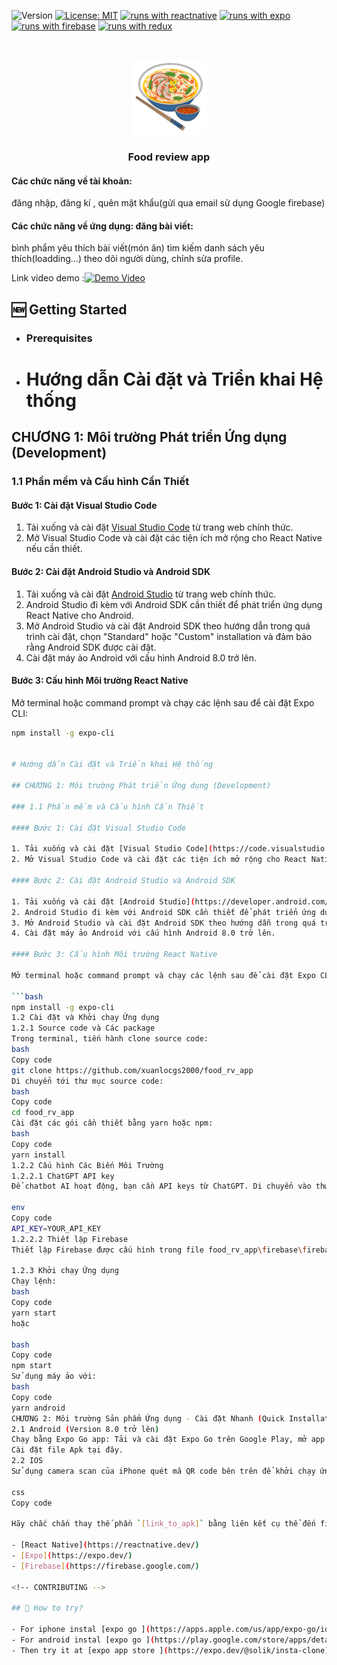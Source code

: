 ![Version](https://img.shields.io/badge/Version-1.0-blue.svg?cacheSeconds=2592000)
[![License: MIT](https://img.shields.io/badge/License-MIT-yellow.svg)](https://opensource.org/licenses/MIT)
[![runs with reactnative](https://img.shields.io/badge/Runs%20with%20ReactNative-000.svg?style=flat-square&logo=React&labelColor=f3f3f3&logoColor=61DAFB)](https://reactnative.dev/)
[![runs with expo](https://img.shields.io/badge/Runs%20with%20Expo-000.svg?style=flat-square&logo=EXPO&labelColor=f3f3f3&logoColor=000)](https://expo.io/)
[![runs with firebase](https://img.shields.io/badge/Runs%20with%20Firebase-000.svg?style=flat-square&logo=Firebase&labelColor=f3f3f3&logoColor=FFCB2D)](https://firebase.google.com/)
[![runs with redux](https://img.shields.io/badge/Runs%20with%20Redux-000.svg?style=flat-square&logo=Redux&labelColor=f3f3f3&logoColor=7247B5)](https://redux.js.org/)

<!-- PROJECT LOGO -->
<br />
<p align="center">
  <a href="https://github.com/xuanlocgs2000/food_rv_app">
    <img src="./assets/logo.png" alt="Logo" width="120" height="120">
  </a>

  <h3 align="center">Food review app </h3>

 
   #### Các chức năng về tài khoản: 
   đăng nhập, đăng kí ,
   quên mật khẩu(gửi qua email sử dụng Google firebase)
   #### Các chức năng về ứng dụng: đăng bài viết:
   bình phẩm yêu thích bài viết(món ăn)
   tìm kiếm
   danh sách yêu thích(loadding...)
   theo dõi người dùng, chỉnh sửa profile.
 

</p>

<!-- ABOUT THE PROJECT -->

Link video demo :[![Demo Video](https://i.ibb.co/K0MknQj/Untitled-2-04.png)](https://vimeo.com/832278523/1acdbb1cad)

## 🆕 Getting Started

- ### **Prerequisites**
- # Hướng dẫn Cài đặt và Triển khai Hệ thống

## CHƯƠNG 1: Môi trường Phát triển Ứng dụng (Development)

### 1.1 Phần mềm và Cấu hình Cần Thiết

#### Bước 1: Cài đặt Visual Studio Code

1. Tải xuống và cài đặt [Visual Studio Code](https://code.visualstudio.com/) từ trang web chính thức.
2. Mở Visual Studio Code và cài đặt các tiện ích mở rộng cho React Native nếu cần thiết.

#### Bước 2: Cài đặt Android Studio và Android SDK

1. Tải xuống và cài đặt [Android Studio](https://developer.android.com/studio) từ trang web chính thức.
2. Android Studio đi kèm với Android SDK cần thiết để phát triển ứng dụng React Native cho Android.
3. Mở Android Studio và cài đặt Android SDK theo hướng dẫn trong quá trình cài đặt, chọn "Standard" hoặc "Custom" installation và đảm bảo rằng Android SDK được cài đặt.
4. Cài đặt máy ảo Android với cấu hình Android 8.0 trở lên.

#### Bước 3: Cấu hình Môi trường React Native

Mở terminal hoặc command prompt và chạy các lệnh sau để cài đặt Expo CLI:

```bash
npm install -g expo-cli


# Hướng dẫn Cài đặt và Triển khai Hệ thống

## CHƯƠNG 1: Môi trường Phát triển Ứng dụng (Development)

### 1.1 Phần mềm và Cấu hình Cần Thiết

#### Bước 1: Cài đặt Visual Studio Code

1. Tải xuống và cài đặt [Visual Studio Code](https://code.visualstudio.com/) từ trang web chính thức.
2. Mở Visual Studio Code và cài đặt các tiện ích mở rộng cho React Native nếu cần thiết.

#### Bước 2: Cài đặt Android Studio và Android SDK

1. Tải xuống và cài đặt [Android Studio](https://developer.android.com/studio) từ trang web chính thức.
2. Android Studio đi kèm với Android SDK cần thiết để phát triển ứng dụng React Native cho Android.
3. Mở Android Studio và cài đặt Android SDK theo hướng dẫn trong quá trình cài đặt, chọn "Standard" hoặc "Custom" installation và đảm bảo rằng Android SDK được cài đặt.
4. Cài đặt máy ảo Android với cấu hình Android 8.0 trở lên.

#### Bước 3: Cấu hình Môi trường React Native

Mở terminal hoặc command prompt và chạy các lệnh sau để cài đặt Expo CLI:

```bash
npm install -g expo-cli
1.2 Cài đặt và Khởi chạy Ứng dụng
1.2.1 Source code và Các package
Trong terminal, tiến hành clone source code:
bash
Copy code
git clone https://github.com/xuanlocgs2000/food_rv_app
Di chuyển tới thư mục source code:
bash
Copy code
cd food_rv_app
Cài đặt các gói cần thiết bằng yarn hoặc npm:
bash
Copy code
yarn install
1.2.2 Cấu hình Các Biến Môi Trường
1.2.2.1 ChatGPT API key
Để chatbot AI hoạt động, bạn cần API keys từ ChatGPT. Di chuyển vào thư mục root dự án, tạo file .env và dán API key của bạn vào bằng đoạn code sau:

env
Copy code
API_KEY=YOUR_API_KEY
1.2.2.2 Thiết lập Firebase
Thiết lập Firebase được cấu hình trong file food_rv_app\firebase\firebase.js.

1.2.3 Khởi chạy Ứng dụng
Chạy lệnh:
bash
Copy code
yarn start
hoặc

bash
Copy code
npm start
Sử dụng máy ảo với:
bash
Copy code
yarn android
CHƯƠNG 2: Môi trường Sản phẩm Ứng dụng - Cài đặt Nhanh (Quick Installation)
2.1 Android (Version 8.0 trở lên)
Chạy bằng Expo Go app: Tải và cài đặt Expo Go trên Google Play, mở app và quét mã QR sau để chạy ứng dụng.
Cài đặt file Apk tại đây.
2.2 IOS
Sử dụng camera scan của iPhone quét mã QR code bên trên để khởi chạy ứng dụng.

css
Copy code

Hãy chắc chắn thay thế phần `[link_to_apk]` bằng liên kết cụ thể đến file APK 

- [React Native](https://reactnative.dev/)
- [Expo](https://expo.dev/)
- [Firebase](https://firebase.google.com/)

<!-- CONTRIBUTING -->

## 🚧 How to try?

- For iphone instal [expo go ](https://apps.apple.com/us/app/expo-go/id982107779).
- For android instal [expo go ](https://play.google.com/store/apps/details?id=host.exp.exponent&hl=ru&gl=US&pli=1).
- Then try it at [expo app store ](https://expo.dev/@solik/insta-clone).
